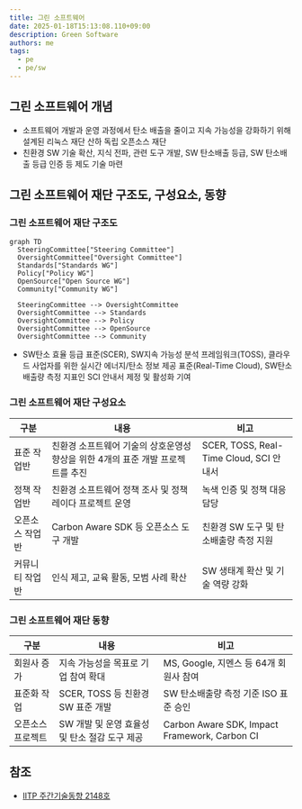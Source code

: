 ```yaml
---
title: 그린 소프트웨어
date: 2025-01-18T15:13:08.110+09:00
description: Green Software
authors: me
tags:
  - pe
  - pe/sw
---
```


## 그린 소프트웨어 개념

- 소프트웨어 개발과 운영 과정에서 탄소 배출을 줄이고 지속 가능성을 강화하기 위해 설계된 리눅스 재단 산하 독립 오픈소스 재단
- 친환경 SW 기술 확산, 지식 전파, 관련 도구 개발, SW 탄소배출 등급, SW 탄소배출 등급 인증 등 제도 기술 마련

## 그린 소프트웨어 재단 구조도, 구성요소, 동향

### 그린 소프트웨어 재단 구조도

```mermaid
graph TD
  SteeringCommittee["Steering Committee"]
  OversightCommittee["Oversight Committee"]
  Standards["Standards WG"]
  Policy["Policy WG"]
  OpenSource["Open Source WG"]
  Community["Community WG"]

  SteeringCommittee --> OversightCommittee
  OversightCommittee --> Standards
  OversightCommittee --> Policy
  OversightCommittee --> OpenSource
  OversightCommittee --> Community
```

- SW탄소 효율 등급 표준(SCER), SW지속 가능성 분석 프레임워크(TOSS), 클라우드 사업자를 위한 실시간 에너지/탄소 정보 제공 표준(Real-Time Cloud), SW탄소배출량 측정 지표인 SCI 안내서 제정 및 활성화 기여

### 그린 소프트웨어 재단 구성요소

| 구분 | 내용 | 비고 |
| --- | --- | --- |
| 표준 작업반 | 친환경 소프트웨어 기술의 상호운영성 향상을 위한 4개의 표준 개발 프로젝트를 추진 | SCER, TOSS, Real-Time Cloud, SCI 안내서 |
| 정책 작업반 | 친환경 소프트웨어 정책 조사 및 정책 레이다 프로젝트 운영 | 녹색 인증 및 정책 대응 담당 |
| 오픈소스 작업반 | Carbon Aware SDK 등 오픈소스 도구 개발 | 친환경 SW 도구 및 탄소배출량 측정 지원 |
| 커뮤니티 작업반 | 인식 제고, 교육 활동, 모범 사례 확산 | SW 생태계 확산 및 기술 역량 강화 |

### 그린 소프트웨어 재단 동향

| 구분 | 내용 | 비고 |
| --- | --- | --- |
| 회원사 증가 | 지속 가능성을 목표로 기업 참여 확대 | MS, Google, 지멘스 등 64개 회원사 참여 |
| 표준화 작업 | SCER, TOSS 등 친환경 SW 표준 개발 | SW 탄소배출량 측정 기준 ISO 표준 승인 |
| 오픈소스 프로젝트 | SW 개발 및 운영 효율성 및 탄소 절감 도구 제공 |Carbon Aware SDK, Impact Framework, Carbon CI |

## 참조

- [IITP 주간기술동향 2148호](https://iitp.kr/kr/1/knowledge/periodicalViewA.it?searClassCode=B_ITA_01&masterCode=publication&identifier=1333)
